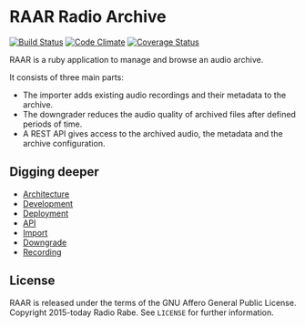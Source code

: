 # RAAR Radio Archive

[![Build Status](https://github.com/radiorabe/raar/actions/workflows/build.yml/badge.svg)](https://github.com/radiorabe/raar/actions/workflows/build.yml)
[![Code Climate](https://codeclimate.com/github/radiorabe/raar/badges/gpa.svg)](https://codeclimate.com/github/radiorabe/raar)
[![Coverage Status](https://coveralls.io/repos/github/radiorabe/raar/badge.svg?branch=master)](https://coveralls.io/github/radiorabe/raar?branch=master)

RAAR is a ruby application to manage and browse an audio archive.

It consists of three main parts:

* The importer adds existing audio recordings and their metadata to the archive.
* The downgrader reduces the audio quality of archived files after defined periods of time.
* A REST API gives access to the archived audio, the metadata and the archive configuration.

## Digging deeper

* [Architecture](doc/architecture.md)
* [Development](doc/development.md)
* [Deployment](doc/deployment.md)
* [API](doc/api.md)
* [Import](doc/import.md)
* [Downgrade](doc/downgrade.md)
* [Recording](doc/recording.md)

## License

RAAR is released under the terms of the GNU Affero General Public License.
Copyright 2015-today Radio Rabe.
See `LICENSE` for further information.
